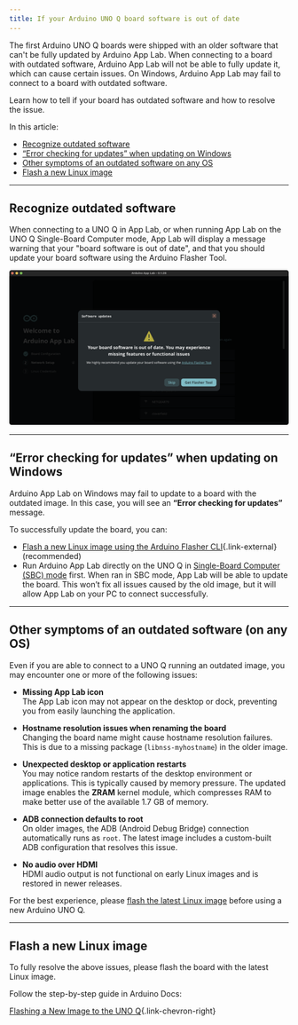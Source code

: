 ```yaml
---
title: If your Arduino UNO Q board software is out of date
---
```


The first Arduino UNO Q boards were shipped with an older software that can't be fully updated by Arduino App Lab. When connecting to a board with outdated software, Arduino App Lab will not be able to fully update it, which can cause certain issues. On Windows, Arduino App Lab may fail to connect to a board with outdated software.

Learn how to tell if your board has outdated software and how to resolve the issue.

In this article:

<!-- TOC -->

- [Recognize outdated software](#recognize-outdated-software)
- [“Error checking for updates” when updating on Windows](#error-checking-for-updates-when-updating-on-windows)
- [Other symptoms of an outdated software on any OS](#other-symptoms-of-an-outdated-software-on-any-os)
- [Flash a new Linux image](#flash-a-new-linux-image)

<!-- /TOC -->

---

## Recognize outdated software

When connecting to a UNO Q in App Lab, or when running App Lab on the UNO Q Single-Board Computer mode, App Lab will display a message warning that your "board software is out of date", and that you should update your board software using the Arduino Flasher Tool.

![Software updates warning in Arduino App Lab: "Your board software is out of date. You may experience missing features or functional issues"](img/app-lab-board-software-is-out-of-date.png)

---

## “Error checking for updates” when updating on Windows

Arduino App Lab on Windows may fail to update to a board with the outdated image. In this case, you will see an **“Error checking for updates”** message.

To successfully update the board, you can:

- [Flash a new Linux image using the Arduino Flasher CLI](https://docs.arduino.cc/tutorials/uno-q/update-image/){.link-external} (recommended)
- Run Arduino App Lab directly on the UNO Q in [Single-Board Computer (SBC) mode](https://docs.arduino.cc/tutorials/uno-q/single-board-computer/) first. When ran in SBC mode, App Lab will be able to update the board. This won’t fix all issues caused by the old image, but it will allow App Lab on your PC to connect successfully.

---

## Other symptoms of an outdated software (on any OS)

Even if you are able to connect to a UNO Q running an outdated image, you may encounter one or more of the following issues:

- **Missing App Lab icon**  
  The App Lab icon may not appear on the desktop or dock, preventing you from easily launching the application.

- **Hostname resolution issues when renaming the board**  
  Changing the board name might cause hostname resolution failures. This is due to a missing package (`libnss-myhostname`) in the older image.

- **Unexpected desktop or application restarts**  
  You may notice random restarts of the desktop environment or applications. This is typically caused by memory pressure. The updated image enables the **ZRAM** kernel module, which compresses RAM to make better use of the available 1.7 GB of memory.

- **ADB connection defaults to root**  
  On older images, the ADB (Android Debug Bridge) connection automatically runs as `root`. The latest image includes a custom-built ADB configuration that resolves this issue.

- **No audio over HDMI**  
  HDMI audio output is not functional on early Linux images and is restored in newer releases.

For the best experience, please [flash the latest Linux image](https://docs.arduino.cc/tutorials/uno-q/update-image/) before using a new Arduino UNO Q.

---

## Flash a new Linux image

To fully resolve the above issues, please flash the board with the latest Linux image.

Follow the step-by-step guide in Arduino Docs:

[Flashing a New Image to the UNO Q](https://docs.arduino.cc/tutorials/uno-q/update-image/){.link-chevron-right}
